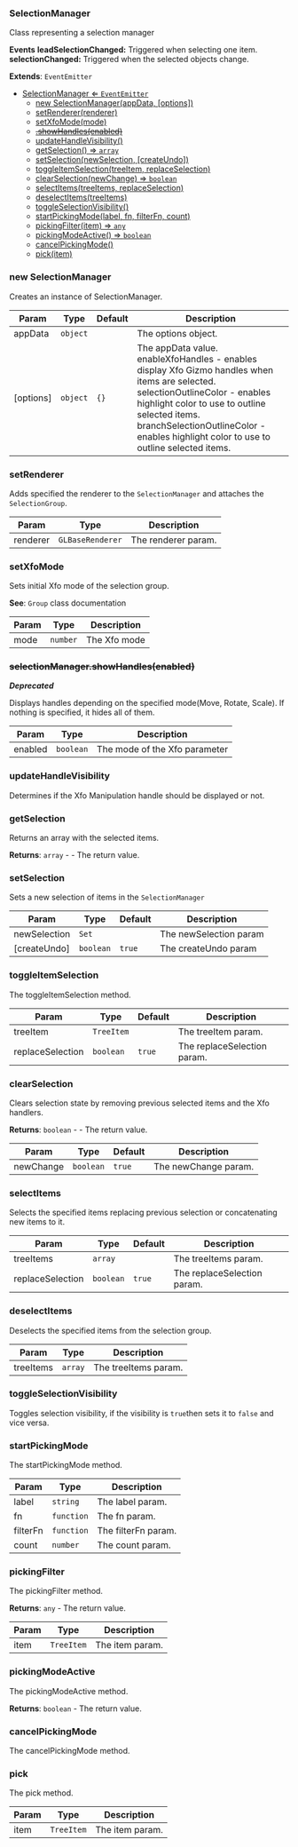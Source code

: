 <a name="SelectionManager"></a>

### SelectionManager 
Class representing a selection manager**Events****leadSelectionChanged:** Triggered when selecting one item.**selectionChanged:** Triggered when the selected objects change.


**Extends**: <code>EventEmitter</code>  

* [SelectionManager ⇐ <code>EventEmitter</code>](#SelectionManager)
    * [new SelectionManager(appData, [options])](#new-SelectionManager)
    * [setRenderer(renderer)](#setRenderer)
    * [setXfoMode(mode)](#setXfoMode)
    * ~~[.showHandles(enabled)](#SelectionManager+showHandles)~~
    * [updateHandleVisibility()](#updateHandleVisibility)
    * [getSelection() ⇒ <code>array</code>](#getSelection)
    * [setSelection(newSelection, [createUndo])](#setSelection)
    * [toggleItemSelection(treeItem, replaceSelection)](#toggleItemSelection)
    * [clearSelection(newChange) ⇒ <code>boolean</code>](#clearSelection)
    * [selectItems(treeItems, replaceSelection)](#selectItems)
    * [deselectItems(treeItems)](#deselectItems)
    * [toggleSelectionVisibility()](#toggleSelectionVisibility)
    * [startPickingMode(label, fn, filterFn, count)](#startPickingMode)
    * [pickingFilter(item) ⇒ <code>any</code>](#pickingFilter)
    * [pickingModeActive() ⇒ <code>boolean</code>](#pickingModeActive)
    * [cancelPickingMode()](#cancelPickingMode)
    * [pick(item)](#pick)

<a name="new_SelectionManager_new"></a>

### new SelectionManager
Creates an instance of SelectionManager.


| Param | Type | Default | Description |
| --- | --- | --- | --- |
| appData | <code>object</code> |  | The options object. |
| [options] | <code>object</code> | <code>{}</code> | The appData value.  enableXfoHandles - enables display Xfo Gizmo handles when items are selected.  selectionOutlineColor - enables highlight color to use to outline selected items.  branchSelectionOutlineColor - enables highlight color to use to outline selected items. |

<a name="SelectionManager+setRenderer"></a>

### setRenderer
Adds specified the renderer to the `SelectionManager` and attaches the `SelectionGroup`.



| Param | Type | Description |
| --- | --- | --- |
| renderer | <code>GLBaseRenderer</code> | The renderer param. |

<a name="SelectionManager+setXfoMode"></a>

### setXfoMode
Sets initial Xfo mode of the selection group.


**See**: `Group` class documentation  

| Param | Type | Description |
| --- | --- | --- |
| mode | <code>number</code> | The Xfo mode |

<a name="SelectionManager+showHandles"></a>

### ~~selectionManager.showHandles(enabled)~~
***Deprecated***

Displays handles depending on the specified mode(Move, Rotate, Scale).If nothing is specified, it hides all of them.



| Param | Type | Description |
| --- | --- | --- |
| enabled | <code>boolean</code> | The mode of the Xfo parameter |

<a name="SelectionManager+updateHandleVisibility"></a>

### updateHandleVisibility
Determines if the Xfo Manipulation handle should be displayed or not.


<a name="SelectionManager+getSelection"></a>

### getSelection
Returns an array with the selected items.


**Returns**: <code>array</code> - - The return value.  
<a name="SelectionManager+setSelection"></a>

### setSelection
Sets a new selection of items in the `SelectionManager`



| Param | Type | Default | Description |
| --- | --- | --- | --- |
| newSelection | <code>Set</code> |  | The newSelection param |
| [createUndo] | <code>boolean</code> | <code>true</code> | The createUndo param |

<a name="SelectionManager+toggleItemSelection"></a>

### toggleItemSelection
The toggleItemSelection method.



| Param | Type | Default | Description |
| --- | --- | --- | --- |
| treeItem | <code>TreeItem</code> |  | The treeItem param. |
| replaceSelection | <code>boolean</code> | <code>true</code> | The replaceSelection param. |

<a name="SelectionManager+clearSelection"></a>

### clearSelection
Clears selection state by removing previous selected items and the Xfo handlers.


**Returns**: <code>boolean</code> - - The return value.  

| Param | Type | Default | Description |
| --- | --- | --- | --- |
| newChange | <code>boolean</code> | <code>true</code> | The newChange param. |

<a name="SelectionManager+selectItems"></a>

### selectItems
Selects the specified items replacing previous selection or concatenating new items to it.



| Param | Type | Default | Description |
| --- | --- | --- | --- |
| treeItems | <code>array</code> |  | The treeItems param. |
| replaceSelection | <code>boolean</code> | <code>true</code> | The replaceSelection param. |

<a name="SelectionManager+deselectItems"></a>

### deselectItems
Deselects the specified items from the selection group.



| Param | Type | Description |
| --- | --- | --- |
| treeItems | <code>array</code> | The treeItems param. |

<a name="SelectionManager+toggleSelectionVisibility"></a>

### toggleSelectionVisibility
Toggles selection visibility, if the visibility is `true`then sets it to `false` and vice versa.


<a name="SelectionManager+startPickingMode"></a>

### startPickingMode
The startPickingMode method.



| Param | Type | Description |
| --- | --- | --- |
| label | <code>string</code> | The label param. |
| fn | <code>function</code> | The fn param. |
| filterFn | <code>function</code> | The filterFn param. |
| count | <code>number</code> | The count param. |

<a name="SelectionManager+pickingFilter"></a>

### pickingFilter
The pickingFilter method.


**Returns**: <code>any</code> - The return value.  

| Param | Type | Description |
| --- | --- | --- |
| item | <code>TreeItem</code> | The item param. |

<a name="SelectionManager+pickingModeActive"></a>

### pickingModeActive
The pickingModeActive method.


**Returns**: <code>boolean</code> - The return value.  
<a name="SelectionManager+cancelPickingMode"></a>

### cancelPickingMode
The cancelPickingMode method.


<a name="SelectionManager+pick"></a>

### pick
The pick method.



| Param | Type | Description |
| --- | --- | --- |
| item | <code>TreeItem</code> | The item param. |

